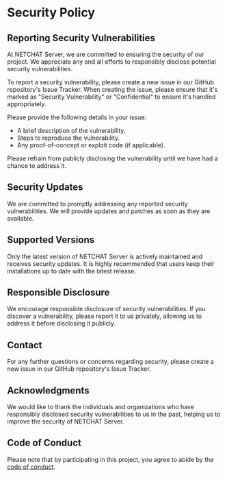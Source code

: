# Security Policy

## Reporting Security Vulnerabilities

At NETCHAT Server, we are committed to ensuring the security of our project. We appreciate any and all efforts to responsibly disclose potential security vulnerabilities.

To report a security vulnerability, please create a new issue in our GitHub repository's Issue Tracker. When creating the issue, please ensure that it's marked as "Security Vulnerability" or "Confidential" to ensure it's handled appropriately. 

Please provide the following details in your issue:

- A brief description of the vulnerability.
- Steps to reproduce the vulnerability.
- Any proof-of-concept or exploit code (if applicable).

Please refrain from publicly disclosing the vulnerability until we have had a chance to address it.

## Security Updates

We are committed to promptly addressing any reported security vulnerabilities. We will provide updates and patches as soon as they are available.

## Supported Versions

Only the latest version of NETCHAT Server is actively maintained and receives security updates. It is highly recommended that users keep their installations up to date with the latest release.

## Responsible Disclosure

We encourage responsible disclosure of security vulnerabilities. If you discover a vulnerability, please report it to us privately, allowing us to address it before disclosing it publicly.

## Contact

For any further questions or concerns regarding security, please create a new issue in our GitHub repository's Issue Tracker.

## Acknowledgments

We would like to thank the individuals and organizations who have responsibly disclosed security vulnerabilities to us in the past, helping us to improve the security of NETCHAT Server.

## Code of Conduct

Please note that by participating in this project, you agree to abide by the [code of conduct](CODE_OF_CONDUCT.md).
